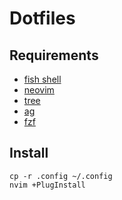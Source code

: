 # Dotfiles

## Requirements
- [fish shell](https://fishshell.com/docs/current/)
- [neovim](https://neovim.io/doc/user/)
- [tree](https://linux.die.net/man/1/tree)
- [ag](https://github.com/ggreer/the_silver_searcher)
- [fzf](https://github.com/junegunn/fzf)

## Install

```
cp -r .config ~/.config
nvim +PlugInstall
```

